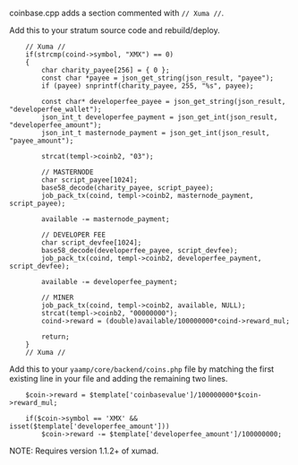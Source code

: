 coinbase.cpp adds a section commented with `// Xuma //`.

Add this to your stratum source code and rebuild/deploy.

````
	// Xuma //
	if(strcmp(coind->symbol, "XMX") == 0)
	{
		char charity_payee[256] = { 0 };
		const char *payee = json_get_string(json_result, "payee");
		if (payee) snprintf(charity_payee, 255, "%s", payee);
		
		const char* developerfee_payee = json_get_string(json_result, "developerfee_wallet");
		json_int_t developerfee_payment = json_get_int(json_result, "developerfee_amount");
		json_int_t masternode_payment = json_get_int(json_result, "payee_amount");

		strcat(templ->coinb2, "03");
		
		// MASTERNODE
		char script_payee[1024];
		base58_decode(charity_payee, script_payee);
		job_pack_tx(coind, templ->coinb2, masternode_payment, script_payee);
		
		available -= masternode_payment;
		
		// DEVELOPER FEE
		char script_devfee[1024];
		base58_decode(developerfee_payee, script_devfee);
		job_pack_tx(coind, templ->coinb2, developerfee_payment, script_devfee);
		
		available -= developerfee_payment;
		
		// MINER
		job_pack_tx(coind, templ->coinb2, available, NULL);
		strcat(templ->coinb2, "00000000");
		coind->reward = (double)available/100000000*coind->reward_mul;
		
		return;
	}
	// Xuma //
````

Add this to your `yaamp/core/backend/coins.php` file by matching the first existing line in your file and adding the remaining two lines.

````
	$coin->reward = $template['coinbasevalue']/100000000*$coin->reward_mul;

	if($coin->symbol == 'XMX' && isset($template['developerfee_amount']))
		$coin->reward -= $template['developerfee_amount']/100000000;
````

NOTE: Requires version 1.1.2+ of xumad.
